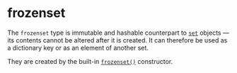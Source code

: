 # frozenset

The `frozenset` type is immutable and hashable counterpart to [`set`](/built-in-types/set/) objects — its contents cannot be altered after it is created. It can therefore be used as a dictionary key or as an element of another set.

They are created by the built-in [`frozenset()`](/built-in-functions/frozenset.md) constructor. 